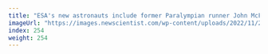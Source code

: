 ```yaml
---
title: "ESA's new astronauts include former Paralympian runner John McFall"
imageUrl: "https://images.newscientist.com/wp-content/uploads/2022/11/23154942/SEI_134881268.jpg?width=600"
index: 254
weight: 254
---
```


